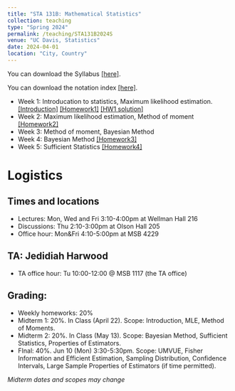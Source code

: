 ```yaml
---
title: "STA 131B: Mathematical Statistics"
collection: teaching
type: "Spring 2024"
permalink: /teaching/STA131B2024S
venue: "UC Davis, Statistics"
date: 2024-04-01
location: "City, Country"
---
```

 


You can download the Syllabus [\[here\]](https://hg-zh.github.io/files/Syllabus.pdf).

You can download the notation index [\[here\]](https://hg-zh.github.io/files/notataions.pdf).

- Week 1: Introducation to statistics, Maximum likelihood estimation. [\[Introduction\]](https://hg-zh.github.io/files/Lecture_1.pdf) [\[Homework1\]](https://hg-zh.github.io/files/HW1.pdf) [\[HW1 solution\]](https://hg-zh.github.io/files/HW1_solution.pdf)
- Week 2: Maximum likelihood estimation, Method of moment [\[Homework2\]](https://hg-zh.github.io/files/HW2.pdf)
- Week 3: Method of moment, Bayesian Method
- Week 4: Bayesian Method [\[Homework3\]](https://hg-zh.github.io/files/HW3.pdf)
- Week 5: Sufficient Statistics [\[Homework4\]](https://hg-zh.github.io/files/HW4.pdf)


# Logistics

## Times and locations

- Lectures: Mon, Wed and Fri 3:10-4:00pm at Wellman Hall 216
- Discussions: Thu 2:10-3:00pm at Olson Hall 205
- Office hour: Mon&Fri 4:10-5:00pm at MSB 4229 

## TA: Jedidiah Harwood

- TA office hour:  Tu 10:00-12:00 @ MSB 1117 (the TA office)

## Grading: 

- Weekly homeworks: 20%
- Midterm 1: 20%. In Class (April 22). Scope: Introduction, MLE, Method of Moments.
- Midterm 2: 20%. In Class (May 13). Scope: Bayesian Method, Sufficient Statistics, Properties of Estimators.
- FInal: 40%. Jun 10 (Mon)  3:30-5:30pm. Scope: UMVUE, Fisher Information and Efficient Estimation, Sampling Distribution, Confidence Intervals, Large Sample Properties of Estimators (if time permitted).

*Midterm dates and scopes may change*


